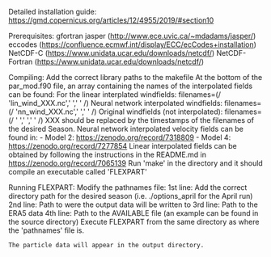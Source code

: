 Detailed installation guide: https://gmd.copernicus.org/articles/12/4955/2019/#section10

Prerequisites:
gfortran
jasper (http://www.ece.uvic.ca/~mdadams/jasper/)
eccodes (https://confluence.ecmwf.int/display/ECC/ecCodes+installation)
NetCDF-C (https://www.unidata.ucar.edu/downloads/netcdf/)
NetCDF-Fortran (https://www.unidata.ucar.edu/downloads/netcdf/)

Compiling:
Add the correct library paths to the makefile
At the bottom of the par_mod.f90 file, an array containing the names of the interpolated fields can be found:
	For the linear interplated windfields:
		filenames=(/ 'lin_wind_XXX.nc','                               ','                               ' /)
	Neural network interpolated windfields:
		filenames=(/ 'nn_wind_XXX.nc','                               ','                               ' /)
	Original windfields (not interpolated):
		filenames=(/ '                               ','                               ','                               ' /)
	XXX should be replaced by the timestamps of the filenames of the desired Season.
	Neural network interpolated velocity fields can be found in:
	 - Model 2: https://zenodo.org/record/7318809
	 - Model 4: https://zenodo.org/record/7277854
	Linear interpolated fields can be obtained by following the instructions in the README.md in https://zenodo.org/record/7065139
Run 'make' in the directory and it should compile an executable called 'FLEXPART'

Running FLEXPART:
	Modify the pathnames file:
		1st line: Add the correct directory path for the desired season (i.e. ./options_april for the April run)
		2nd line: Path to were the output data will be written to
		3rd line: Path to the ERA5 data
		4th line: Path to the AVAILABLE file (an example can be found in the source directory)
	Execute FLEXPART from the same directory as where the 'pathnames' file is.

	The particle data will appear in the output directory.

	
